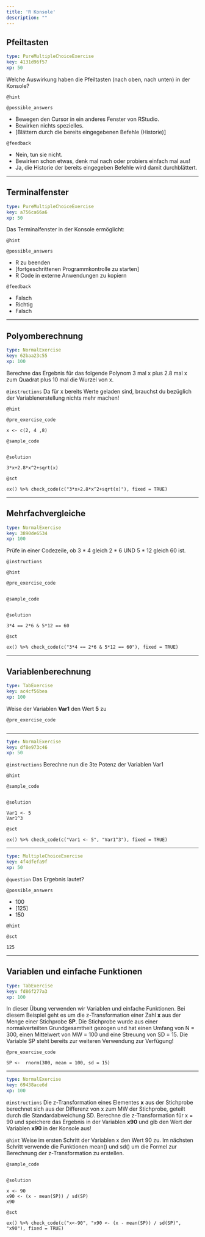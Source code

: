 ```yaml
---
title: 'R Konsole'
description: ""
---
```


## Pfeiltasten

```yaml
type: PureMultipleChoiceExercise
key: 4131d96f57
xp: 50
```

Welche Auswirkung haben die Pfeiltasten (nach oben, nach unten) in der Konsole?

`@hint`


`@possible_answers`
- Bewegen den Cursor in ein anderes Fenster von RStudio.
- Bewirken nichts spezielles.
- [Blättern durch die bereits eingegebenen Befehle (Historie)]

`@feedback`
- Nein, tun sie nicht.
- Bewirken schon etwas, denk mal nach oder probiers einfach mal aus!
- Ja, die Historie der bereits eingegeben Befehle wird damit durchblättert.

---

## Terminalfenster

```yaml
type: PureMultipleChoiceExercise
key: a756ca66a6
xp: 50
```

Das Terminalfenster in der Konsole ermöglicht:

`@hint`


`@possible_answers`
- R zu beenden
- [fortgeschrittenen Programmkontrolle zu starten]
- R Code in externe Anwendungen zu kopiern

`@feedback`
- Falsch
- Richtig
- Falsch

---

## Polyomberechnung

```yaml
type: NormalExercise
key: 62baa23c55
xp: 100
```

Berechne das Ergebnis für das folgende Polynom 3 mal x plus 2.8 mal x zum Quadrat plus 10 mal die Wurzel von x.

`@instructions`
Da für x bereits Werte geladen sind, brauchst du bezüglich der Variablenerstellung nichts mehr machen!

`@hint`


`@pre_exercise_code`
```{r}
x <- c(2, 4 ,8)
```

`@sample_code`
```{r}

```

`@solution`
```{r}
3*x+2.8*x^2+sqrt(x)
```

`@sct`
```{r}
ex() %>% check_code(c("3*x+2.8*x^2+sqrt(x)"), fixed = TRUE)
```

---

## Mehrfachvergleiche

```yaml
type: NormalExercise
key: 3890de6534
xp: 100
```

Prüfe in einer Codezeile, ob 3 * 4 gleich 2 * 6 UND 5 * 12 gleich 60 ist.

`@instructions`


`@hint`


`@pre_exercise_code`
```{r}

```

`@sample_code`
```{r}

```

`@solution`
```{r}
3*4 == 2*6 & 5*12 == 60
```

`@sct`
```{r}
ex() %>% check_code(c("3*4 == 2*6 & 5*12 == 60"), fixed = TRUE)
```

---

## Variablenberechnung

```yaml
type: TabExercise
key: ac4cf56bea
xp: 100
```

Weise der Variablen **Var1** den Wert **5** zu

`@pre_exercise_code`
```{r}

```

***

```yaml
type: NormalExercise
key: df8e973c46
xp: 50
```

`@instructions`
Berechne nun die 3te Potenz der Variablen Var1

`@hint`


`@sample_code`
```{r}

```

`@solution`
```{r}
Var1 <- 5
Var1^3
```

`@sct`
```{r}
ex() %>% check_code(c("Var1 <- 5", "Var1^3"), fixed = TRUE)
```

***

```yaml
type: MultipleChoiceExercise
key: 4f4dfefa9f
xp: 50
```

`@question`
Das Ergebnis lautet?

`@possible_answers`
- 100
- [125]
- 150

`@hint`


`@sct`
```{r}
125
```

---

## Variablen und einfache Funktionen

```yaml
type: TabExercise
key: fd86f277a3
xp: 100
```

In dieser Übung verwenden wir Variablen und einfache Funktionen. Bei diesem Beispiel geht es um die z-Transformation einer Zahl **x** aus der Menge einer Stichprobe **SP**. Die Stichprobe wurde aus einer normalverteilten Grundgesamtheit gezogen und hat einen Umfang von N = 300, einen Mittelwert von MW = 100 und eine Streuung von SD = 15. Die Variable SP steht bereits zur weiteren Verwendung zur Verfügung!

`@pre_exercise_code`
```{r}
SP <-  rnorm(300, mean = 100, sd = 15)
```

***

```yaml
type: NormalExercise
key: 69438ace6d
xp: 100
```

`@instructions`
Die z-Transformation eines Elementes **x** aus der Stichprobe berechnet sich aus der Differenz von x zum MW der Stichprobe, geteilt durch die Standardabweichung SD. Berechne die z-Transformation für x = 90 und speichere das Ergebnis in der Variablen **x90** und gib den Wert der Variablen **x90** in der Konsole aus!

`@hint`
Weise im ersten Schritt der Variablen x den Wert 90 zu. Im nächsten Schritt verwende die Funktionen mean() und sd() um die Formel zur Berechnung der z-Transformation zu erstellen.

`@sample_code`
```{r}

```

`@solution`
```{r}
x <- 90
x90 <- (x - mean(SP)) / sd(SP)
x90
```

`@sct`
```{r}
ex() %>% check_code(c("x<-90", "x90 <- (x - mean(SP)) / sd(SP)", "x90"), fixed = TRUE)
```

